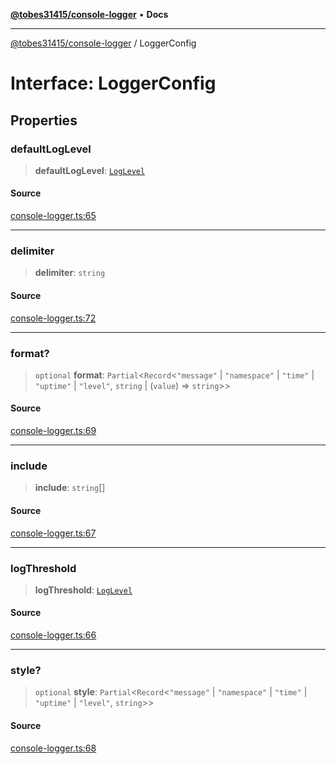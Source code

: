 [**@tobes31415/console-logger**](../README.md) • **Docs**

***

[@tobes31415/console-logger](../globals.md) / LoggerConfig

# Interface: LoggerConfig

## Properties

### defaultLogLevel

> **defaultLogLevel**: [`LogLevel`](../enumerations/LogLevel.md)

#### Source

[console-logger.ts:65](https://github.com/tobes31415/console-logger/blob/bd473304e43959621f0cdd9955fe885877f26fd3/src/console-logger.ts#L65)

***

### delimiter

> **delimiter**: `string`

#### Source

[console-logger.ts:72](https://github.com/tobes31415/console-logger/blob/bd473304e43959621f0cdd9955fe885877f26fd3/src/console-logger.ts#L72)

***

### format?

> `optional` **format**: `Partial`\<`Record`\<`"message"` \| `"namespace"` \| `"time"` \| `"uptime"` \| `"level"`, `string` \| (`value`) => `string`\>\>

#### Source

[console-logger.ts:69](https://github.com/tobes31415/console-logger/blob/bd473304e43959621f0cdd9955fe885877f26fd3/src/console-logger.ts#L69)

***

### include

> **include**: `string`[]

#### Source

[console-logger.ts:67](https://github.com/tobes31415/console-logger/blob/bd473304e43959621f0cdd9955fe885877f26fd3/src/console-logger.ts#L67)

***

### logThreshold

> **logThreshold**: [`LogLevel`](../enumerations/LogLevel.md)

#### Source

[console-logger.ts:66](https://github.com/tobes31415/console-logger/blob/bd473304e43959621f0cdd9955fe885877f26fd3/src/console-logger.ts#L66)

***

### style?

> `optional` **style**: `Partial`\<`Record`\<`"message"` \| `"namespace"` \| `"time"` \| `"uptime"` \| `"level"`, `string`\>\>

#### Source

[console-logger.ts:68](https://github.com/tobes31415/console-logger/blob/bd473304e43959621f0cdd9955fe885877f26fd3/src/console-logger.ts#L68)

